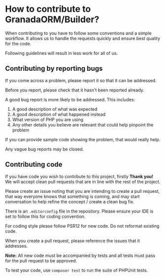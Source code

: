 How to contribute to GranadaORM/Builder?
=====================================

When contributing to you have to follow some conventions and a simple
workflow. It allows us to handle the requests quickly and ensure best quality
for the code.

Following guidelines will result in less work for all of us.

Contributing by reporting bugs
------------------------------

If you come across a problem, please report it so that it can be addressed.

Before you report, please check that it hasn't been reported already.

A good bug report is more likely to be addressed. This includes:

1. A good description of what was expected
2. A good description of what happened instead
3. What version of PHP you are using
4. Any other details you believe are relevant that could help pinpoint the problem

If you can provide sample code showing the problem, that would really help.

Any vague bug reports may be closed.

Contributing code
-----------------

If you have code you wish to contribute to this project, firstly **Thank you!**
We will accept clean pull requests that are in line with the rest of the project.

Please create an issue noting that you are intending to create a pull request, that way 
everyone knows that something is coming, and may start conversation to help refine the
concept / create a clean bug fix.

There is an `.editorconfig` file in the repository. Please ensure your IDE is set to follow
this for coding convention.

For coding style please follow PSR12 for new code. Do not reformat existing code.

When you create a pull request, please reference the issues that it addresses.

**Note:** All new code must be accompanied by tests and all tests must pass for the 
pull request to be approved.

To test your code, use `composer test` to run the suite of PHPUnit tests.
